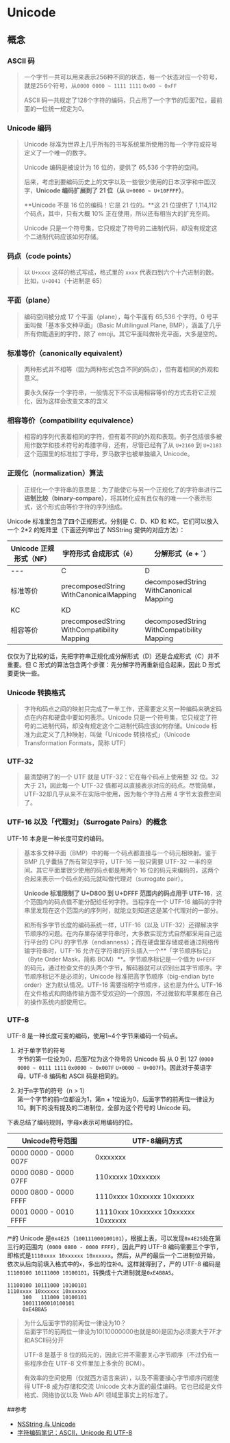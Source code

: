 # Unicode


## 概念
### ASCII 码
> 一个字节一共可以用来表示256种不同的状态，每一个状态对应一个符号，就是256个符号，从`0000 0000 ~ 1111 1111` `0x00 ~ 0xFF`
> 
> ASCII 码一共规定了128个字符的编码，只占用了一个字节的后面7位，最前面的一位统一规定为0。


###  Unicode 编码
> Unicode 标准为世界上几乎所有的书写系统里所使用的每一个字符或符号定义了一个唯一的数字。
> 
> Unicode 编码是被设计为 16 位的，提供了 65,536 个字符的空间。
> 
> 后来，考虑到要编码历史上的文字以及一些很少使用的日本汉字和中国汉字，**Unicode 编码扩展到了 21 位（从 `U+0000 ~ U+10FFFF`）**。
> 
> **Unicode 不是 16 位的编码！它是 21 位的。**这 21 位提供了 1,114,112 个码点，其中，只有大概 10% 正在使用，所以还有相当大的扩充空间。
> 
> Unicode 只是一个符号集，它只规定了符号的二进制代码，却没有规定这个二进制代码应该如何存储。

### 码点（code points）
> 以 `U+xxxx` 这样的格式写成，格式里的 `xxxx` 代表四到六个十六进制的数。比如，`U+0041`（十进制是 65）

### 平面（plane）
> 编码空间被分成 17 个平面（plane），每个平面有 65,536 个字符。0 号平面叫做「基本多文种平面」（Basic Multilingual Plane, BMP），涵盖了几乎所有你能遇到的字符，除了 emoji。其它平面叫做补充平面，大多是空的。

### 标准等价（canonically equivalent）
> 两种形式并不相等（因为两种形式包含不同的码点），但有着相同的外观和意义。
> 
> 要永久保存一个字符串，一般情况下不应该用相容等价的方式去将它正规化，因为这样会改变文本的含义

### 相容等价（compatibility equivalence）
> 相容的序列代表着相同的字符，但有着不同的外观和表现。例子包括很多被用作数学和技术符号的希腊字母，还有，尽管已经有了从 `U+2160` 到 `U+2183` 这个范围里的标准拉丁字母，罗马数字也被单独编入 Unicode。


### 正规化（normalization）算法
> 正规化一个字符串的意思是：为了能使它与另一个正规化了的字符串进行**二进制比较（binary-compare）**，将其转化成有且仅有的唯一一个表示形式，这个形式由等价字符的序列组成。

Unicode 标准里包含了四个正规形式，分别是 C、D、KD 和 KC。它们可以放入一个 2*2 的矩阵里（下面还列举出了 NSString 提供的对应方法）：

Unicode 正规形式（NF）	| 字符形式 合成形式（é）	| 分解形式（e + ´）
--- | --- | ---
--- | C | D
标准等价 | precomposed​String​With​Canonical​Mapping | decomposed​String​With​Canonical​Mapping
 | KC | KD
相容等价 | 	precomposed​String​With​Compatibility​Mapping | decomposed​String​With​Compatibility​Mapping

仅仅为了比较的话，先把字符串正规化成分解形式（D）还是合成形式（C）并不重要。但 C 形式的算法包含两个步骤：先分解字符再重新组合起来，因此 D 形式要更快一些。

### Unicode 转换格式
> 字符和码点之间的映射只完成了一半工作，还需要定义另一种编码来确定码点在内存和硬盘中要如何表示。Unicode 只是一个符号集，它只规定了符号的二进制代码，却没有规定这个二进制代码应该如何存储。Unicode 标准为此定义了几种映射，叫做「Unicode 转换格式」（Unicode Transformation Formats，简称 UTF）

### UTF-32
> 最清楚明了的一个 UTF 就是 UTF-32：它在每个码点上使用整 32 位。32 大于 21，因此每一个 UTF-32 值都可以直接表示对应的码点。尽管简单，UTF-32却几乎从来不在实际中使用，因为每个字符占用 4 字节太浪费空间了。

### UTF-16 以及「代理对」（Surrogate Pairs）的概念
UTF-16 本身是一种长度可变的编码。

> 基本多文种平面（BMP）中的每一个码点都直接与一个码元相映射。鉴于 BMP 几乎囊括了所有常见字符，UTF-16 一般只需要 UTF-32 一半的空间。其它平面里很少使用的码点都是用两个 16 位的码元来编码的，这两个合起来表示一个码点的码元就叫做代理对（surrogate pair）。
> 
> **Unicode 标准限制了 U+D800 到 U+DFFF 范围内的码点用于 UTF-16**，这个范围内的码点值不能分配给任何字符。当程序在一个 UTF-16 编码的字符串里发现在这个范围内的序列时，就能立刻知道这是某个代理对的一部分。
> 
> 和所有多字节长度的编码系统一样，UTF-16（以及 UTF-32）还得解决字节顺序的问题。在内存里存储字符串时，大多数实现方式自然都采用自己运行平台的 CPU 的字节序（endianness）；而在硬盘里存储或者通过网络传输字符串时，UTF-16 允许在字符串的开头插入一个**「字节顺序标记」（Byte Order Mask，简称 BOM）**。字节顺序标记是一个值为 `U+FEFF` 的码元，通过检查文件的头两个字节，解码器就可以识别出其字节顺序。字节顺序标记不是必须的，Unicode 标准把高字节顺序（big-endian byte order）定为默认情况。UTF-16 需要指明字节顺序，这也是为什么 UTF-16 在文件格式和网络传输方面不受欢迎的一个原因，不过微软和苹果都在自己的操作系统内部使用它。

### UTF-8
UTF-8 是一种长度可变的编码，使用1~4个字节来编码一个码点。

1. 对于单字节的符号  
    字节的第一位设为0，后面7位为这个符号的 Unicode 码 从 0 到 127 (`0000 0000 ~ 0111 1111` `0x0000 ~ 0x007F` `U+0000 ~ U+007F`)。因此对于英语字母，UTF-8 编码和 ASCII 码是相同的。
  
2. 对于n字节的符号（n > 1）  
    第一个字节的前n位都设为1，第n + 1位设为0，后面字节的前两位一律设为10。剩下的没有提及的二进制位，全部为这个符号的 Unicode 码。

下表总结了编码规则，字母x表示可用编码的位。


Unicode符号范围     |        UTF-8编码方式
---|---
0000 0000 - 0000 007F | 0xxxxxxx
0000 0080 - 0000 07FF | 110xxxxx 10xxxxxx
0000 0800 - 0000 FFFF | 1110xxxx 10xxxxxx 10xxxxxx
0001 0000 - 0010 FFFF | 11110xxx 10xxxxxx 10xxxxxx 10xxxxxx

`严`的 Unicode 是`0x4E25`（`100111000100101`），根据上表，可以发现`0x4E25`处在第三行的范围内（`0000 0800 - 0000 FFFF`），因此严的 UTF-8 编码需要三个字节，即格式是`1110xxxx 10xxxxxx 10xxxxxx`。然后，从严的最后一个二进制位开始，依次从后向前填入格式中的`x`，多出的位补`0`。这样就得到了，严的 UTF-8 编码是`11100100 10111000 10100101`，转换成十六进制就是`0xE4B8A5`。

```
11100100 10111000 10100101
1110xxxx 10xxxxxx 10xxxxxx
     100   111000 10100101
     10011100010100101
     0xE4B8A5
```


> 为什么后面字节的前两位一律设为10？  
> 后面字节的前两位一律设为10(10000000也就是80)是因为必须要大于7F才和ASCII码分开
> 
> UTF-8 是基于 8 位的码元的，因此它并不需要关心字节顺序（不过仍有一些程序会在 UTF-8 文件里加上多余的 BOM）。
> 
> 有效率的空间使用（仅就西方语言来讲），以及不需要操心字节顺序问题使得 UTF-8 成为存储和交流 Unicode 文本方面的最佳编码。它也已经是文件格式、网络协议以及 Web API 领域里事实上的标准了。

##参考
* [NSString 与 Unicode](https://objccn.io/issue-9-1/)
* [字符编码笔记：ASCII，Unicode 和 UTF-8](http://www.ruanyifeng.com/blog/2007/10/ascii_unicode_and_utf-8.html)
